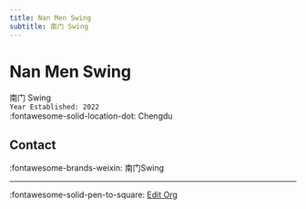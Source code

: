```yaml
---
title: Nan Men Swing
subtitle: 南门 Swing
---
```


# Nan Men Swing

南门 Swing  
`Year Established: 2022`  
:fontawesome-solid-location-dot: Chengdu  


## Contact

:fontawesome-brands-weixin: 南门Swing  

---

:fontawesome-solid-pen-to-square: [Edit Org](https://github.com/swingdance/orgs/issues/new?assignees=&labels=update+org&projects=&template=03-update_entity.yml&title=Update%20Org%3A%20zh_CN%20%E2%80%A2%20Nan%20Men%20Swing&region=zh_CN&id=nan-men-swing&name=Nan%20Men%20Swing)

